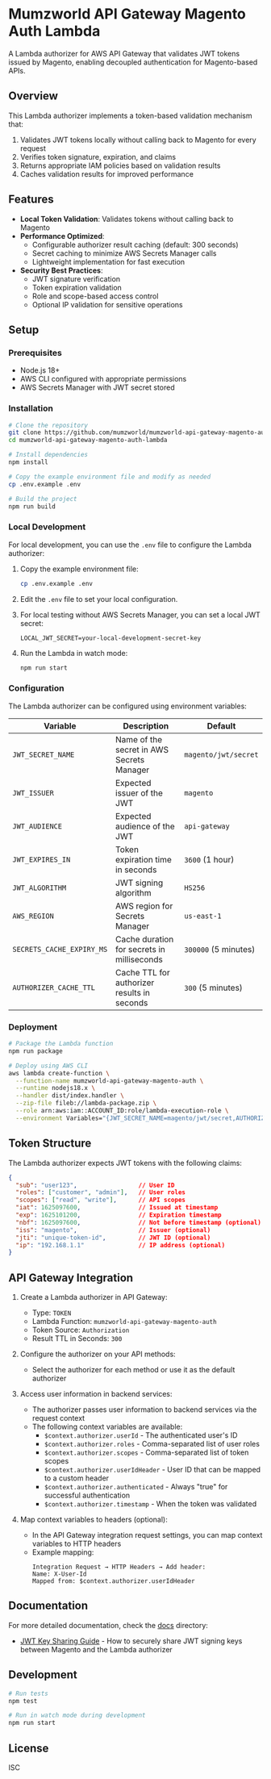 # Mumzworld API Gateway Magento Auth Lambda

A Lambda authorizer for AWS API Gateway that validates JWT tokens issued by Magento, enabling decoupled authentication for Magento-based APIs.

## Overview

This Lambda authorizer implements a token-based validation mechanism that:

1. Validates JWT tokens locally without calling back to Magento for every request
2. Verifies token signature, expiration, and claims
3. Returns appropriate IAM policies based on validation results
4. Caches validation results for improved performance

## Features

- **Local Token Validation**: Validates tokens without calling back to Magento
- **Performance Optimized**: 
  - Configurable authorizer result caching (default: 300 seconds)
  - Secret caching to minimize AWS Secrets Manager calls
  - Lightweight implementation for fast execution
- **Security Best Practices**:
  - JWT signature verification
  - Token expiration validation
  - Role and scope-based access control
  - Optional IP validation for sensitive operations

## Setup

### Prerequisites

- Node.js 18+
- AWS CLI configured with appropriate permissions
- AWS Secrets Manager with JWT secret stored

### Installation

```bash
# Clone the repository
git clone https://github.com/mumzworld/mumzworld-api-gateway-magento-auth-lambda.git
cd mumzworld-api-gateway-magento-auth-lambda

# Install dependencies
npm install

# Copy the example environment file and modify as needed
cp .env.example .env

# Build the project
npm run build
```

### Local Development

For local development, you can use the `.env` file to configure the Lambda authorizer:

1. Copy the example environment file:
   ```bash
   cp .env.example .env
   ```

2. Edit the `.env` file to set your local configuration.

3. For local testing without AWS Secrets Manager, you can set a local JWT secret:
   ```
   LOCAL_JWT_SECRET=your-local-development-secret-key
   ```

4. Run the Lambda in watch mode:
   ```bash
   npm run start
   ```

### Configuration

The Lambda authorizer can be configured using environment variables:

| Variable | Description | Default |
|----------|-------------|---------|
| `JWT_SECRET_NAME` | Name of the secret in AWS Secrets Manager | `magento/jwt/secret` |
| `JWT_ISSUER` | Expected issuer of the JWT | `magento` |
| `JWT_AUDIENCE` | Expected audience of the JWT | `api-gateway` |
| `JWT_EXPIRES_IN` | Token expiration time in seconds | `3600` (1 hour) |
| `JWT_ALGORITHM` | JWT signing algorithm | `HS256` |
| `AWS_REGION` | AWS region for Secrets Manager | `us-east-1` |
| `SECRETS_CACHE_EXPIRY_MS` | Cache duration for secrets in milliseconds | `300000` (5 minutes) |
| `AUTHORIZER_CACHE_TTL` | Cache TTL for authorizer results in seconds | `300` (5 minutes) |

### Deployment

```bash
# Package the Lambda function
npm run package

# Deploy using AWS CLI
aws lambda create-function \
  --function-name mumzworld-api-gateway-magento-auth \
  --runtime nodejs18.x \
  --handler dist/index.handler \
  --zip-file fileb://lambda-package.zip \
  --role arn:aws:iam::ACCOUNT_ID:role/lambda-execution-role \
  --environment Variables="{JWT_SECRET_NAME=magento/jwt/secret,AUTHORIZER_CACHE_TTL=300}"
```

## Token Structure

The Lambda authorizer expects JWT tokens with the following claims:

```json
{
  "sub": "user123",                 // User ID
  "roles": ["customer", "admin"],   // User roles
  "scopes": ["read", "write"],      // API scopes
  "iat": 1625097600,                // Issued at timestamp
  "exp": 1625101200,                // Expiration timestamp
  "nbf": 1625097600,                // Not before timestamp (optional)
  "iss": "magento",                 // Issuer (optional)
  "jti": "unique-token-id",         // JWT ID (optional)
  "ip": "192.168.1.1"               // IP address (optional)
}
```

## API Gateway Integration

1. Create a Lambda authorizer in API Gateway:
   - Type: `TOKEN`
   - Lambda Function: `mumzworld-api-gateway-magento-auth`
   - Token Source: `Authorization`
   - Result TTL in Seconds: `300`

2. Configure the authorizer on your API methods:
   - Select the authorizer for each method or use it as the default authorizer

3. Access user information in backend services:
   - The authorizer passes user information to backend services via the request context
   - The following context variables are available:
     - `$context.authorizer.userId` - The authenticated user's ID
     - `$context.authorizer.roles` - Comma-separated list of user roles
     - `$context.authorizer.scopes` - Comma-separated list of token scopes
     - `$context.authorizer.userIdHeader` - User ID that can be mapped to a custom header
     - `$context.authorizer.authenticated` - Always "true" for successful authentication
     - `$context.authorizer.timestamp` - When the token was validated

4. Map context variables to headers (optional):
   - In the API Gateway integration request settings, you can map context variables to HTTP headers
   - Example mapping:
     ```
     Integration Request → HTTP Headers → Add header:
     Name: X-User-Id
     Mapped from: $context.authorizer.userIdHeader
     ```

## Documentation

For more detailed documentation, check the [docs](./docs) directory:

- [JWT Key Sharing Guide](./docs/jwt-key-sharing.md) - How to securely share JWT signing keys between Magento and the Lambda authorizer

## Development

```bash
# Run tests
npm test

# Run in watch mode during development
npm run start
```

## License

ISC
